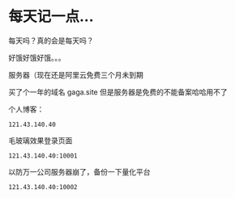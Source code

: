 # 每天记一点...

每天吗？真的会是每天吗？

好饿好饿好饿。。。

服务器（现在还是阿里云免费三个月未到期

买了个一年的域名 gaga.site 但是服务器是免费的不能备案哈哈用不了

个人博客：

```
121.43.140.40
```

毛玻璃效果登录页面

```
121.43.140.40:10001
```

以防万一公司服务器崩了，备份一下量化平台

```
121.43.140.40:10002
```
